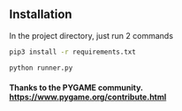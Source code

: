 ## Installation

In the project directory, just run 2 commands 

```sh
pip3 install -r requirements.txt
```

```sh
python runner.py
```

#### Thanks to the PYGAME community. https://www.pygame.org/contribute.html

